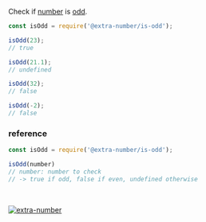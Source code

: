 Check if [number] is [odd].
<br>


```javascript
const isOdd = require('@extra-number/is-odd');

isOdd(23);
// true

isOdd(21.1);
// undefined

isOdd(32);
// false

isOdd(-2);
// false
```

### reference

```javascript
const isOdd = require('@extra-number/is-odd');

isOdd(number)
// number: number to check
// -> true if odd, false if even, undefined otherwise
```
<br>


[![extra-number](https://i.imgur.com/PlxJ9iu.jpg)](https://www.npmjs.com/package/extra-number)

[number]: https://developer.mozilla.org/en-US/docs/Web/JavaScript/Guide/Numbers_and_dates
[odd]: https://en.wikipedia.org/wiki/Parity_(mathematics)

